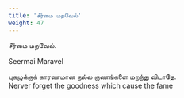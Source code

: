 ```yaml
---
title: 'சீர்மை மறவேல்'
weight: 47
---
```

 

சீர்மை மறவேல்.

Seermai Maravel

புகழுக்குக் காரணமான நல்ல குணங்களை மறந்து விடாதே.  
Nerver forget the goodness which cause the fame